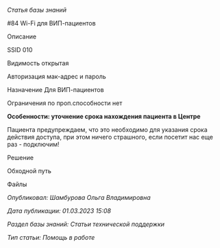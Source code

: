 _Статья базы знаний_

#84 Wi-Fi для ВИП-пациентов

Описание

SSID 010

Видимость открытая

Авторизация мак-адрес и пароль

Назначение Для ВИП-пациентов

Ограничения по проп.способности нет

**Особенности: уточнение срока нахождения пациента в Центре** 

Пациента предупреждаем, что это необходимо для указания срока действия доступа, при этом ничего страшного, если посетит нас еще раз - подключим!

Решение

Обходной путь

Файлы

_Опубликовал: Шамбурова Ольга Владимировна_

_Дата публикации: 01.03.2023 15:08_

_Раздел базы знаний: Статьи технической поддержки_

_Тип статьи: Помощь в работе_